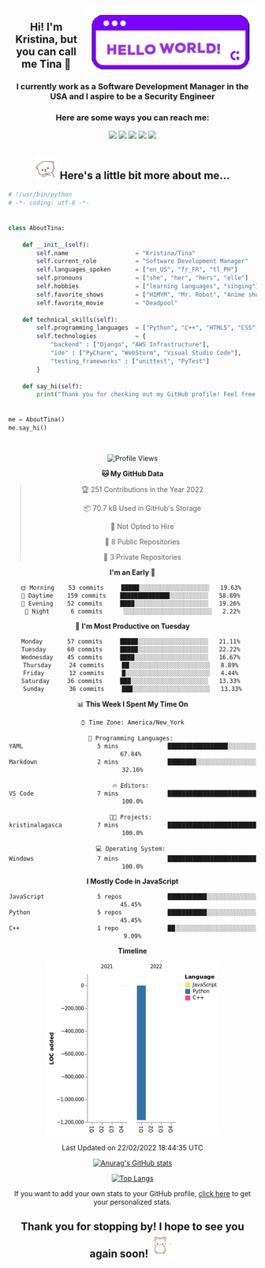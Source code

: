<img align='right' src='Hello-World.gif' width="350">

<center>

## Hi! I'm Kristina, but you can call me Tina &#128150;
### I currently work as a Software Development Manager in the USA and I aspire to be a Security Engineer<br>

### Here are some ways you can reach me:

[![](https://img.shields.io/badge/LinkedIn-kristinamarielagasca-yellow)](https://www.linkedin.com/in/kristinamarielag/)
[![](https://img.shields.io/badge/Gmail-kristinalagasca@gmail.com-blueviolet)](mailto:kristinalagasca@gmail.com)
[![](https://img.shields.io/badge/Twitter-tinyxtina__-purple)](https://twitter.com/tinyxtina_)
[![](https://img.shields.io/badge/Instagram-imkristina__-pink)](https://www.instagram.com/imkristina_/)
[![](https://img.shields.io/badge/Portfolio-kristinamarie.me-red)](https://www.kristinamarie.me/)

## <img src='peachcat-cute.gif' width='50'>Here's a little bit more about me...</center>

```python
# !/usr/bin/python
# -*- coding: utf-8 -*-


class AboutTina:

    def __init__(self):
        self.name                   = "Kristina/Tina"
        self.current_role           = "Software Development Manager"
        self.languages_spoken       = ["en_US", "fr_FR", "tl_PH"]
        self.pronouns               = ["she", "her", "hers", "elle"]
        self.hobbies                = ["learning languages", "singing"]
        self.favorite_shows         = ["HIMYM", "Mr. Robot", "Anime shows", "The Office"]
        self.favorite_movie         = "Deadpool"
    
    def technical_skills(self):
        self.programming_languages  = ["Python", "C++", "HTML5", "CSS", "JavaScript"]
        self.technologies           = {
            "backend" : ["Django", "AWS Infrastructure"],
            "ide" : ["PyCharm", "WebStorm", "Visual Studio Code"],
            "testing_frameworks" : ["unittest", "PyTest"]
        }

    def say_hi(self):
        print("Thank you for checking out my GitHub profile! Feel free to reach out!")


me = AboutTina()
me.say_hi()
```
<br>
<center>

<!--START_SECTION:waka-->
![Profile Views](http://img.shields.io/badge/Profile%20Views-15-blue)

**🐱 My GitHub Data** 

> 🏆 251 Contributions in the Year 2022
 > 
> 📦 70.7 kB Used in GitHub's Storage 
 > 
> 🚫 Not Opted to Hire
 > 
> 📜 8 Public Repositories 
 > 
> 🔑 3 Private Repositories  
 > 
**I'm an Early 🐤** 

```text
🌞 Morning    53 commits     █████░░░░░░░░░░░░░░░░░░░░   19.63% 
🌆 Daytime    159 commits    ██████████████░░░░░░░░░░░   58.89% 
🌃 Evening    52 commits     ████░░░░░░░░░░░░░░░░░░░░░   19.26% 
🌙 Night      6 commits      ░░░░░░░░░░░░░░░░░░░░░░░░░   2.22%

```
📅 **I'm Most Productive on Tuesday** 

```text
Monday       57 commits     █████░░░░░░░░░░░░░░░░░░░░   21.11% 
Tuesday      60 commits     █████░░░░░░░░░░░░░░░░░░░░   22.22% 
Wednesday    45 commits     ████░░░░░░░░░░░░░░░░░░░░░   16.67% 
Thursday     24 commits     ██░░░░░░░░░░░░░░░░░░░░░░░   8.89% 
Friday       12 commits     █░░░░░░░░░░░░░░░░░░░░░░░░   4.44% 
Saturday     36 commits     ███░░░░░░░░░░░░░░░░░░░░░░   13.33% 
Sunday       36 commits     ███░░░░░░░░░░░░░░░░░░░░░░   13.33%

```


📊 **This Week I Spent My Time On** 

```text
⌚︎ Time Zone: America/New_York

💬 Programming Languages: 
YAML                     5 mins              █████████████████░░░░░░░░   67.84% 
Markdown                 2 mins              ████████░░░░░░░░░░░░░░░░░   32.16%

🔥 Editors: 
VS Code                  7 mins              █████████████████████████   100.0%

🐱‍💻 Projects: 
kristinalagasca          7 mins              █████████████████████████   100.0%

💻 Operating System: 
Windows                  7 mins              █████████████████████████   100.0%

```

**I Mostly Code in JavaScript** 

```text
JavaScript               5 repos             ███████████░░░░░░░░░░░░░░   45.45% 
Python                   5 repos             ███████████░░░░░░░░░░░░░░   45.45% 
C++                      1 repo              ██░░░░░░░░░░░░░░░░░░░░░░░   9.09%

```


**Timeline**

![Chart not found](https://raw.githubusercontent.com/kristinalagasca/kristinalagasca/master/charts/bar_graph.png) 


 Last Updated on 22/02/2022 18:44:35 UTC
<!--END_SECTION:waka-->

[![Anurag's GitHub stats](https://github-readme-stats.vercel.app/api?username=kristinalagasca&theme=material-palenight)](https://github.com/anuraghazra/github-readme-stats)

[![Top Langs](https://github-readme-stats.vercel.app/api/top-langs/?username=kristinalagasca&layout=compact)](https://github.com/anuraghazra/github-readme-stats)

If you want to add your own stats to your GitHub profile, [click here](https://github.com/anuraghazra/github-readme-stats#github-stats-card) to get your personalized stats.

## Thank you for stopping by! I hope to see you again soon! <img src="giphycat.gif" width='50'>
